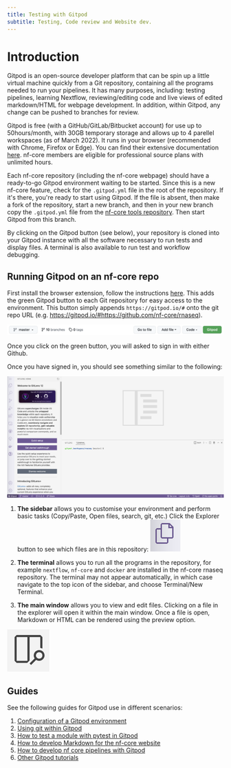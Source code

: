 ```yaml
---
title: Testing with Gitpod
subtitle: Testing, Code review and Website dev.
---
```


# Introduction

Gitpod is an open-source developer platform that can be spin up a little virtual machine quickly from a Git repository, containing all the programs needed to run your pipelines. It has many purposes, including: testing pipelines, learning Nextflow, reviewing/editing code and live views of edited markdown/HTML for webpage development. In addition, within Gitpod, any change can be pushed to branches for review.

Gitpod is free (with a GitHub/GitLab/Bitbucket account) for use up to 50hours/month, with 30GB temporary storage and allows up to 4 parellel workspaces (as of March 2022). It runs in your browser (recommended with Chrome, Firefox or Edge). You can find their extensive documentation [here](https://gitpod.io/). nf-core members are eligible for professional source plans with unlimited hours.

Each nf-core repository (including the nf-core webpage) should have a ready-to-go Gitpod environment waiting to be started. Since this is a new nf-core feature, check for the `.gitpod.yml` file in the root of the repository. If it's there, you're ready to start using Gitpod. If the file is absent, then make a fork of the repository, start a new branch, and then in your new branch copy the `.gitpod.yml` file from the [nf-core tools repository](https://github.com/nf-core/tools/blob/master/nf_core/pipeline-template/.gitpod.yml). Then start Gitpod from this branch.

By clicking on the Gitpod button (see below), your repository is cloned into your Gitpod instance with all the software necessary to run tests and display files. A terminal is also available to run test and workflow debugging.

## Running Gitpod on an nf-core repo

First install the browser extension, follow the instructions [here](https://www.gitpod.io/docs/browser-extension). This adds the green Gitpod button to each Git repository for easy access to the environment. This button simply appends `https://gitpod.io/#` onto the git repo URL (e.g. https://gitpod.io/#https://github.com/nf-core/rnaseq).

![PNG](/public_html/assets/markdown_assets/developers/gitpod/gitpodbutton.png)

Once you click on the green button, you will asked to sign in with either Github.

Once you have signed in, you should see something similar to the following:

![PNG](/public_html/assets/markdown_assets/developers/gitpod/nf-core-gitpod.png)

1. **The sidebar** allows you to customise your environment and perform basic tasks (Copy/Paste, Open files, search, git, etc.) Click the Explorer button to see which files are in this repository:
   ![PNG](/public_html/assets/markdown_assets/developers/gitpod/explorer.png)

2. **The terminal** allows you to run all the programs in the repository, for example `nextflow`, `nf-core` and `docker` are installed in the nf-core rnaseq repository. The terminal may not appear automatically, in which case navigate to the top icon of the sidebar, and choose Terminal/New Terminal.

3. **The main window** allows you to view and edit files. Clicking on a file in the explorer will open it within the main window. Once a file is open, Markdown or HTML can be rendered using the preview option.

![PNG](/public_html/assets/markdown_assets/developers/gitpod/preview.png)

## Guides

See the following guides for Gitpod use in different scenarios:

1. [Configuration of a Gitpod environment](gitpod/config.md)
2. [Using git within Gitpod](gitpod/git_in_gitpod.md)
3. [How to test a module with pytest in Gitpod](gitpod/pytest.md)
4. [How to develop Markdown for the nf-core website](gitpod/webdev.md)
5. [How to develop nf core pipelines with Gitpod](gitpod/nf_core_repo.md)
6. [Other Gitpod tutorials](gitpod/other.md)
